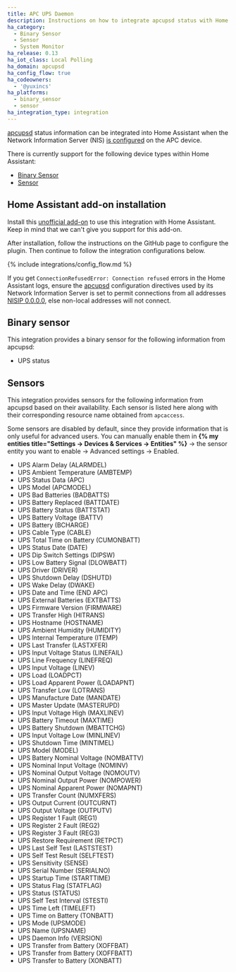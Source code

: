 ```yaml
---
title: APC UPS Daemon
description: Instructions on how to integrate apcupsd status with Home Assistant.
ha_category:
  - Binary Sensor
  - Sensor
  - System Monitor
ha_release: 0.13
ha_iot_class: Local Polling
ha_domain: apcupsd
ha_config_flow: true
ha_codeowners:
  - '@yuxincs'
ha_platforms:
  - binary_sensor
  - sensor
ha_integration_type: integration
---
```


[apcupsd](http://www.apcupsd.org/) status information can be integrated into Home Assistant when the Network Information Server (NIS) [is configured](http://www.apcupsd.org/manual/manual.html#nis-server-client-configuration-using-the-net-driver) on the APC device.

There is currently support for the following device types within Home Assistant:

- [Binary Sensor](#binary-sensor)
- [Sensor](#sensors)

## Home Assistant add-on installation

Install this [unofficial add-on](https://github.com/korylprince/hassio-apcupsd/) to use this integration with Home Assistant. Keep in mind that we can't give you support for this add-on.

After installation, follow the instructions on the GitHub page to configure the plugin. Then continue to follow the integration configurations below.

{% include integrations/config_flow.md %}

<div class='note'>

If you get `ConnectionRefusedError: Connection refused` errors in the Home Assistant logs, ensure the [apcupsd](http://www.apcupsd.org/) configuration directives used by its Network Information Server is set to permit connections from all addresses [NISIP 0.0.0.0](http://www.apcupsd.org/manual/manual.html#configuration-directives-used-by-the-network-information-server), else non-local addresses will not connect.

</div>


## Binary sensor

This integration provides a binary sensor for the following information from apcupsd:

- UPS status

## Sensors

This integration provides sensors for the following information from apcupsd based on their availability. Each sensor is listed here along with their corresponding resource name obtained from `apcaccess`. 

<div class='note'>

Some sensors are disabled by default, since they provide information that is only useful for advanced users. You can manually enable them in **{% my entities title="Settings -> Devices & Services -> Entities" %}** -> the sensor entity you want to enable -> Advanced settings -> Enabled.

</div>

- UPS Alarm Delay (ALARMDEL)
- UPS Ambient Temperature (AMBTEMP)
- UPS Status Data (APC)
- UPS Model (APCMODEL)
- UPS Bad Batteries (BADBATTS)
- UPS Battery Replaced (BATTDATE)
- UPS Battery Status (BATTSTAT)
- UPS Battery Voltage (BATTV)
- UPS Battery (BCHARGE)
- UPS Cable Type (CABLE)
- UPS Total Time on Battery (CUMONBATT)
- UPS Status Date (DATE)
- UPS Dip Switch Settings (DIPSW)
- UPS Low Battery Signal (DLOWBATT)
- UPS Driver (DRIVER)
- UPS Shutdown Delay (DSHUTD)
- UPS Wake Delay (DWAKE)
- UPS Date and Time (END APC)
- UPS External Batteries (EXTBATTS)
- UPS Firmware Version (FIRMWARE)
- UPS Transfer High (HITRANS)
- UPS Hostname (HOSTNAME)
- UPS Ambient Humidity (HUMIDITY)
- UPS Internal Temperature (ITEMP)
- UPS Last Transfer (LASTXFER)
- UPS Input Voltage Status (LINEFAIL)
- UPS Line Frequency (LINEFREQ)
- UPS Input Voltage (LINEV)
- UPS Load (LOADPCT)
- UPS Load Apparent Power (LOADAPNT)
- UPS Transfer Low (LOTRANS)
- UPS Manufacture Date (MANDATE)
- UPS Master Update (MASTERUPD)
- UPS Input Voltage High (MAXLINEV)
- UPS Battery Timeout (MAXTIME)
- UPS Battery Shutdown (MBATTCHG)
- UPS Input Voltage Low (MINLINEV)
- UPS Shutdown Time (MINTIMEL)
- UPS Model (MODEL)
- UPS Battery Nominal Voltage (NOMBATTV)
- UPS Nominal Input Voltage (NOMINV)
- UPS Nominal Output Voltage (NOMOUTV)
- UPS Nominal Output Power (NOMPOWER)
- UPS Nominal Apparent Power (NOMAPNT)
- UPS Transfer Count (NUMXFERS)
- UPS Output Current (OUTCURNT)
- UPS Output Voltage (OUTPUTV)
- UPS Register 1 Fault (REG1)
- UPS Register 2 Fault (REG2)
- UPS Register 3 Fault (REG3)
- UPS Restore Requirement (RETPCT)
- UPS Last Self Test (LASTSTEST)
- UPS Self Test Result (SELFTEST)
- UPS Sensitivity (SENSE)
- UPS Serial Number (SERIALNO)
- UPS Startup Time (STARTTIME)
- UPS Status Flag (STATFLAG)
- UPS Status (STATUS)
- UPS Self Test Interval (STESTI)
- UPS Time Left (TIMELEFT)
- UPS Time on Battery (TONBATT)
- UPS Mode (UPSMODE)
- UPS Name (UPSNAME)
- UPS Daemon Info (VERSION)
- UPS Transfer from Battery (XOFFBAT)
- UPS Transfer from Battery (XOFFBATT)
- UPS Transfer to Battery (XONBATT)
